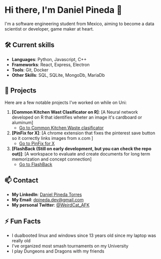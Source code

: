 # Hi there, I'm Daniel Pineda 👋


I'm a software engineering student from Mexico, aiming to become a data scientist or developer, game maker at heart.
## 🛠️ Current skills

- **Languages**: Python, Javascript, C++
- **Frameworks**: React, Express, Electron
- **Tools**: Git, Docker
- **Other Skills**: SQL, SQLite, MongoDb, MariaDb

## 🌟 Projects

Here are a few notable projects I've worked on while on Uni:

1. **[Common Kitchen Wast Clasificator on R]**: [A Neural network developed on R that identifies wheter an image it's cardboard or aluminum]
   - [Go to Common Kitchen Waste clasificator](https://github.com/WeirdCatAFK/R_commonKitchenWasteClasificator)
2. **[PinFix for X]**: [A chrome extension that fixes the pinterest save button so it correctly links images from x.com ]
   - [Go to PinFix for X](https://github.com/WeirdCatAFK/PinFix)
3. **[FlashBack (Still on early development, but you can check the repo out)]**: [A workspace to evaluate and create documents for long term memorization and concept connection]
   - [Go to FlashBack](https://github.com/WeirdCatAFK/Flashback)

## 📫 Contact
- **My LinkedIn**: [Daniel Pineda Torres](https://www.linkedin.com/in/daniel-pineda-torres-64a5a4314/)
- **My Email**: dpineda.dev@gmail.com
- **My personal Twitter**: [@WeirdCat_AFK](https://x.com/WeirdCat_AFK)

## ⚡ Fun Facts

- I dualbooted linux and windows since 13 years old since my laptop was really old
- I've organized most smash tournaments on my University
- I play Dungeons and Dragons with my friends

